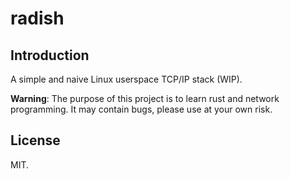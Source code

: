 # radish

## Introduction

A simple and naive Linux userspace TCP/IP stack (WIP).

**Warning**: The purpose of this project is to learn rust and network programming. It may contain bugs,  please use at your own risk.

## License

MIT.
